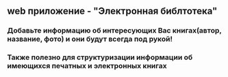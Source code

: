 ## web приложение - "Электронная библтотека"  
### Добавьте информацию об интересующих Вас книгах(автор, название, фото) и они будут всегда под рукой!  
### Также полезно для структуризации информации об имеющихся печатных и электронных книгах 
